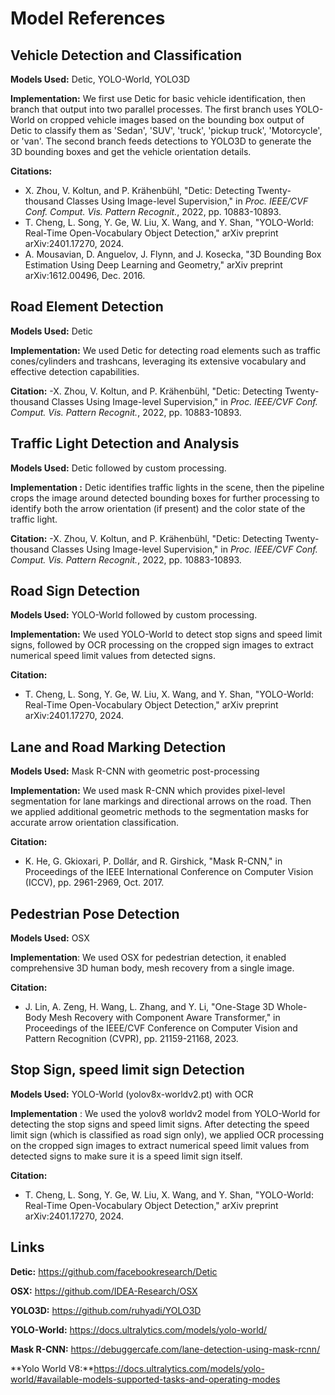 # Model References

## Vehicle Detection and Classification

**Models Used:** Detic, YOLO-World, YOLO3D

**Implementation:** We first use Detic for basic vehicle identification, then branch that output into two parallel processes. The first branch uses YOLO-World on cropped vehicle images based on the bounding box output of Detic to classify them as 'Sedan', 'SUV', 'truck', 'pickup truck', 'Motorcycle', or 'van'. The second branch feeds detections to YOLO3D to generate the 3D bounding boxes and get the vehicle orientation details.

**Citations:**
-  X. Zhou, V. Koltun, and P. Krähenbühl, "Detic: Detecting Twenty-thousand Classes Using Image-level Supervision," in *Proc. IEEE/CVF Conf. Comput. Vis. Pattern Recognit.*, 2022, pp. 10883-10893.
- T. Cheng, L. Song, Y. Ge, W. Liu, X. Wang, and Y. Shan, "YOLO-World: Real-Time Open-Vocabulary Object Detection," arXiv preprint arXiv:2401.17270, 2024.
- A. Mousavian, D. Anguelov, J. Flynn, and J. Kosecka, "3D Bounding Box Estimation Using Deep Learning and Geometry," arXiv preprint arXiv:1612.00496, Dec. 2016.

## Road Element Detection

**Models Used:** Detic

**Implementation:** We used Detic for detecting road elements such as traffic cones/cylinders and trashcans, leveraging its extensive vocabulary and effective detection capabilities.

**Citation:**
 -X. Zhou, V. Koltun, and P. Krähenbühl, "Detic: Detecting Twenty-thousand Classes Using Image-level Supervision," in *Proc. IEEE/CVF Conf. Comput. Vis. Pattern Recognit.*, 2022, pp. 10883-10893.

## Traffic Light Detection and Analysis

**Models Used:** Detic followed by custom processing.

**Implementation :** Detic identifies traffic lights in the scene, then the pipeline crops the image around detected bounding boxes for further processing to identify both the arrow orientation (if present) and the color state of the traffic light.

**Citation:**
-X. Zhou, V. Koltun, and P. Krähenbühl, "Detic: Detecting Twenty-thousand Classes Using Image-level Supervision," in *Proc. IEEE/CVF Conf. Comput. Vis. Pattern Recognit.*, 2022, pp. 10883-10893.

## Road Sign Detection

**Models Used:** YOLO-World followed by custom processing.

**Implementation:**  We used YOLO-World to detect stop signs and speed limit signs, followed by OCR processing on the cropped sign images to extract numerical speed limit values from detected signs.

**Citation:**
- T. Cheng, L. Song, Y. Ge, W. Liu, X. Wang, and Y. Shan, "YOLO-World: Real-Time Open-Vocabulary Object Detection," arXiv preprint arXiv:2401.17270, 2024.

## Lane and Road Marking Detection

**Models Used:** Mask R-CNN with geometric post-processing

**Implementation:** We used mask R-CNN which provides pixel-level segmentation for lane markings and directional arrows on the road. Then we applied additional geometric methods to the segmentation masks for accurate arrow orientation classification.

**Citation:**
- K. He, G. Gkioxari, P. Dollár, and R. Girshick, "Mask R-CNN," in Proceedings of the IEEE International Conference on Computer Vision (ICCV), pp. 2961-2969, Oct. 2017.

## Pedestrian Pose Detection

**Models Used:** OSX 

**Implementation**: We used OSX for pedestrian detection, it enabled comprehensive 3D human body, mesh recovery from a single image. 

**Citation:**

- J. Lin, A. Zeng, H. Wang, L. Zhang, and Y. Li, "One-Stage 3D Whole-Body Mesh Recovery with Component Aware Transformer," in Proceedings of the IEEE/CVF Conference on Computer Vision and Pattern Recognition (CVPR), pp. 21159-21168, 2023.


## Stop Sign, speed limit sign Detection

**Models Used:** YOLO-World (yolov8x-worldv2.pt) with OCR

**Implementation** : We used the yolov8 worldv2 model from YOLO-World for detecting the stop signs and speed limit signs. After detecting the speed limit sign (which is classified as road sign only), we applied OCR processing on the cropped sign images to extract numerical speed limit values from detected signs to make sure it is a speed limit sign itself.

**Citation:**

- T. Cheng, L. Song, Y. Ge, W. Liu, X. Wang, and Y. Shan, "YOLO-World: Real-Time Open-Vocabulary Object Detection," arXiv preprint arXiv:2401.17270, 2024.



## Links

**Detic:** https://github.com/facebookresearch/Detic

**OSX:** https://github.com/IDEA-Research/OSX

**YOLO3D:** https://github.com/ruhyadi/YOLO3D

**YOLO-World:** https://docs.ultralytics.com/models/yolo-world/

**Mask R-CNN:** https://debuggercafe.com/lane-detection-using-mask-rcnn/

**Yolo World V8:**https://docs.ultralytics.com/models/yolo-world/#available-models-supported-tasks-and-operating-modes